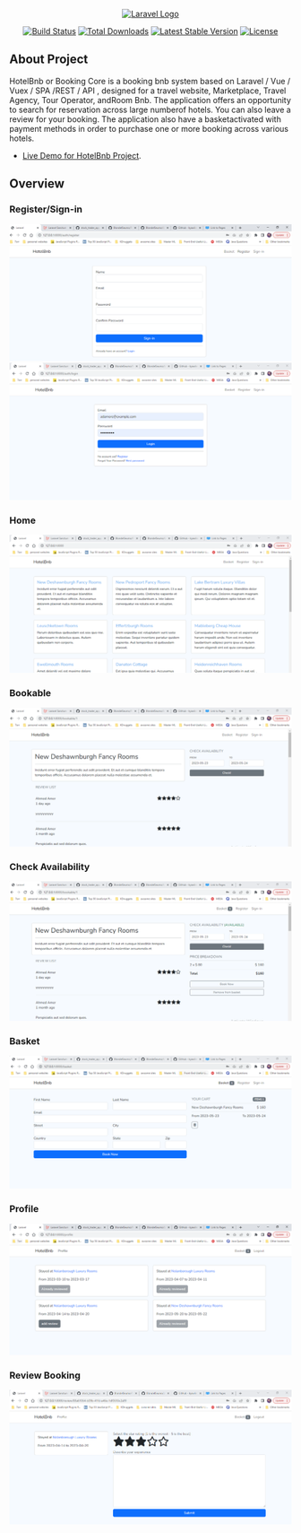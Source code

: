 <p align="center"><a href="https://laravel.com" target="_blank"><img src="https://raw.githubusercontent.com/laravel/art/master/logo-lockup/5%20SVG/2%20CMYK/1%20Full%20Color/laravel-logolockup-cmyk-red.svg" width="400" alt="Laravel Logo"></a></p>

<p align="center">
<a href="https://github.com/laravel/framework/actions"><img src="https://github.com/laravel/framework/workflows/tests/badge.svg" alt="Build Status"></a>
<a href="https://packagist.org/packages/laravel/framework"><img src="https://img.shields.io/packagist/dt/laravel/framework" alt="Total Downloads"></a>
<a href="https://packagist.org/packages/laravel/framework"><img src="https://img.shields.io/packagist/v/laravel/framework" alt="Latest Stable Version"></a>
<a href="https://packagist.org/packages/laravel/framework"><img src="https://img.shields.io/packagist/l/laravel/framework" alt="License"></a>
</p>




## About Project

HotelBnb or Booking Core is a booking bnb system based on Laravel / Vue / Vuex / SPA /REST / API , designed for a travel website, Marketplace, Travel Agency, Tour Operator, andRoom Bnb. The application offers an opportunity to search for reservation across large numberof hotels. You can also leave a review for your booking. The application also have a basketactivated with payment methods in order to purchase one or more booking across various hotels.

- [Live Demo for HotelBnb Project](https://youtu.be/jOyXlTxzhpk).


## Overview

### Register/Sign-in

![plot](./public/assets/register.PNG)
![plot](./public/assets/login.PNG)

### Home

![plot](./public/assets/home.PNG)

### Bookable

![plot](./public/assets/bookable.PNG)

### Check Availability

![plot](./public/assets/available2.PNG)

### Basket

![plot](./public/assets/basket.PNG)

### Profile

![plot](./public/assets/profile.PNG)

### Review Booking

![plot](./public/assets/review.PNG)